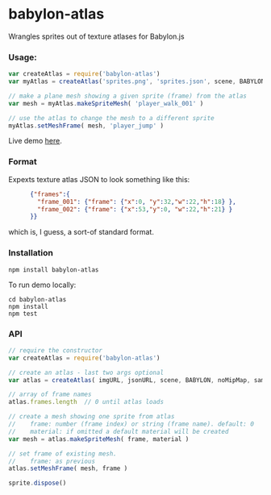 babylon-atlas
==========

Wrangles sprites out of texture atlases for Babylon.js

### Usage:

```javascript
var createAtlas = require('babylon-atlas')
var myAtlas = createAtlas('sprites.png', 'sprites.json', scene, BABYLON)

// make a plane mesh showing a given sprite (frame) from the atlas
var mesh = myAtlas.makeSpriteMesh( 'player_walk_001' )

// use the atlas to change the mesh to a different sprite
myAtlas.setMeshFrame( mesh, 'player_jump' )
```

Live demo [here](http://andyhall.github.io/babylon-atlas/example/).

### Format

Expexts texture atlas JSON to look something like this:

```json
      {"frames":{
        "frame_001": {"frame": {"x":0, "y":32,"w":22,"h":18} },
        "frame_002": {"frame": {"x":53,"y":0, "w":22,"h":21} }
      }}
```
which is, I guess, a sort-of standard format.

### Installation

```shell
npm install babylon-atlas
```

To run demo locally:

```shell
cd babylon-atlas
npm install
npm test
```

### API

```javascript
// require the constructor
var createAtlas = require('babylon-atlas')

// create an atlas - last two args optional
var atlas = createAtlas( imgURL, jsonURL, scene, BABYLON, noMipMap, samplingMode )

// array of frame names
atlas.frames.length  // 0 until atlas loads

// create a mesh showing one sprite from atlas
//    frame: number (frame index) or string (frame name). default: 0
//    material: if omitted a default material will be created
var mesh = atlas.makeSpriteMesh( frame, material ) 

// set frame of existing mesh. 
//    frame: as previous
atlas.setMeshFrame( mesh, frame ) 

sprite.dispose()
```